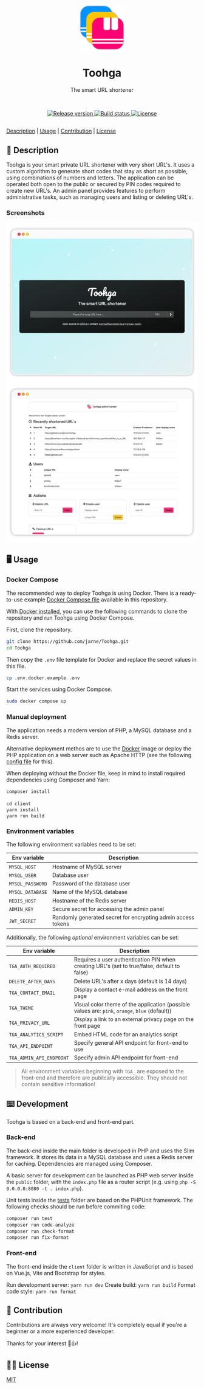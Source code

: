 <p align="center">
    <img src=".github/.media/logo.png" width="120" height="120" alt="Toohga app logo">
</p>

<h1 align="center">Toohga</h1>
<p align="center">The smart URL shortener</p>

<br>

<p align="center">
    <a href="https://github.com/users/jarne/packages/container/package/toohga">
        <img src="https://img.shields.io/github/v/tag/jarne/Toohga?label=release" alt="Release version">
    </a>
    <a href="https://circleci.com/gh/jarne/Toohga">
        <img src="https://circleci.com/gh/jarne/Toohga.svg?style=shield" alt="Build status">
    </a>
    <a href="https://github.com/jarne/Toohga/blob/master/LICENSE">
        <img src="https://img.shields.io/github/license/jarne/Toohga.svg" alt="License">
    </a>
</p>

##

[Description](#-description) | [Usage](#-usage) | [Contribution](#-contribution) | [License](#%EF%B8%8F-license)

## 📙 Description

Toohga is your smart private URL shortener with very short URL's.
It uses a custom algorithm to generate short codes that stay as short as possible, using combinations of numbers and letters.
The application can be operated both open to the public or secured by PIN codes required to create new URL's.
An admin panel provides features to perform administrative tasks, such as managing users and listing or deleting URL's.

### Screenshots

<img src=".github/.media/screenshot_web.png" alt="Screenshot of Toogha web app">

<img src=".github/.media/screenshot_admin.png" alt="Screenshot of Toogha admin interface">

## 🖥 Usage

### Docker Compose

The recommended way to deploy Toohga is using Docker. There is a ready-to-use
example [Docker Compose file](./docker-compose.yml) available in this repository.

With [Docker installed](https://docs.docker.com/engine/install/), you can use the following
commands to clone the repository and run Toohga using Docker Compose.

First, clone the repository.

```sh
git clone https://github.com/jarne/Toohga.git
cd Toohga
```

Then copy the `.env` file template for Docker and replace the secret values in this file.

```sh
cp .env.docker.example .env
```

Start the services using Docker Compose.

```sh
sudo docker compose up
```

### Manual deployment

The application needs a modern version of PHP, a MySQL database and a Redis server.

Alternative deployment methos are to use the [Docker](./Dockerfile) image or deploy the
PHP application on a web server such as Apache HTTP (see the following [config file](./000-default.conf) for this).

When deploying without the Docker file, keep in mind to install required dependencies using Composer
and Yarn:

```
composer install

cd client
yarn install
yarn run build
```

### Environment variables

The following environment variables need to be set:

| Env variable     | Description                                                  |
| ---------------- | ------------------------------------------------------------ |
| `MYSQL_HOST`     | Hostname of MySQL server                                     |
| `MYSQL_USER`     | Database user                                                |
| `MYSQL_PASSWORD` | Password of the database user                                |
| `MYSQL_DATABASE` | Name of the MySQL database                                   |
| `REDIS_HOST`     | Hostname of the Redis server                                 |
| `ADMIN_KEY`      | Secure secret for accessing the admin panel                  |
| `JWT_SECRET`     | Randomly generated secret for encrypting admin access tokens |

Additionally, the following _optional_ environment variables can be set:

| Env variable             | Description                                                                                     |
| ------------------------ | ----------------------------------------------------------------------------------------------- |
| `TGA_AUTH_REQUIRED`      | Requires a user authentication PIN when creating URL's (set to true/false, default to false)    |
| `DELETE_AFTER_DAYS`      | Delete URL's after x days (default is 14 days)                                                  |
| `TGA_CONTACT_EMAIL`      | Display a contact e-mail address on the front page                                              |
| `TGA_THEME`              | Visual color theme of the application (possible values are: `pink`, `orange`, `blue` (default)) |
| `TGA_PRIVACY_URL`        | Display a link to an external privacy page on the front page                                    |
| `TGA_ANALYTICS_SCRIPT`   | Embed HTML code for an analytics script                                                         |
| `TGA_API_ENDPOINT`       | Specify general API endpoint for front-end to use                                               |
| `TGA_ADMIN_API_ENDPOINT` | Specify admin API endpoint for front-end                                                        |

> All environment variables beginning with `TGA_` are exposed to the front-end and therefore are publically accessible. They should not contain sensitive information!

## ⌨️ Development

Toohga is based on a back-end and front-end part.

### Back-end

The back-end inside the main folder is developed in PHP and uses the Slim framework. It stores its data in a MySQL
database and uses a Redis server for caching. Dependencies are managed using Composer.

A basic server for development can be launched as PHP web server inside the `public` folder,
with the `index.php` file as a router script (e.g. using `php -S 0.0.0.0:8080 -t . index.php`).

Unit tests inside the [tests](./tests) folder are based on the PHPUnit framework.
The following checks should be run before commiting code:

```sh
composer run test
composer run code-analyze
composer run check-format
composer run fix-format
```

### Front-end

The front-end inside the `client` folder is written in JavaScript and is based on Vue.js, Vite and Bootstrap for styles.

Run development server: `yarn run dev`
Create build: `yarn run build`
Format code style: `yarn run format`

## 🙋‍ Contribution

Contributions are always very welcome! It's completely equal if you're a beginner or a more experienced developer.

Thanks for your interest 🎉👍!

## 👨‍⚖️ License

[MIT](https://github.com/jarne/Toohga/blob/master/LICENSE)
